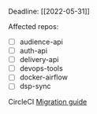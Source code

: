 Deadline: [[2022-05-31]]

Affected repos:

- [ ] audience-api
- [ ] auth-api
- [ ] delivery-api
- [ ] devops-tools
- [ ] docker-airflow
- [ ] dsp-sync

CircleCI [Migration guide](https://go.circleci.com/NDg1LVpNSC02MjYAAAGDLWQMStS5yT-ckYnLpT53zZvxq-lFxVoulLYeTDiGh6WEhqmn5-vynmd9fIjiCJu5x5olqMk=)